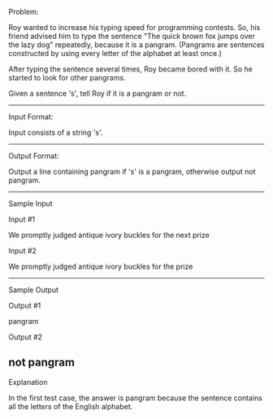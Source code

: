 Problem:

Roy wanted to increase his typing speed for programming contests. So, his friend advised him to type the sentence "The quick brown fox jumps over the lazy dog" repeatedly, because it is a pangram. (Pangrams are sentences constructed by using every letter of the alphabet at least once.)

After typing the sentence several times, Roy became bored with it. So he started to look for other pangrams.

Given a sentence 's', tell Roy if it is a pangram or not.

----------------------------------------------------------------------------------------------------------------
Input Format:

Input consists of a string 's'.

----------------------------------------------------------------------------------------------------------------
Output Format:

Output a line containing pangram if 's' is a pangram, otherwise output not pangram.

----------------------------------------------------------------------------------------------------------------
Sample Input

Input #1

We promptly judged antique ivory buckles for the next prize    

Input #2

We promptly judged antique ivory buckles for the prize    

----------------------------------------------------------------------------------------------------------------
Sample Output

Output #1

pangram

Output #2

not pangram
----------------------------------------------------------------------------------------------------------------
Explanation

In the first test case, the answer is pangram because the sentence contains all the letters of the English alphabet.